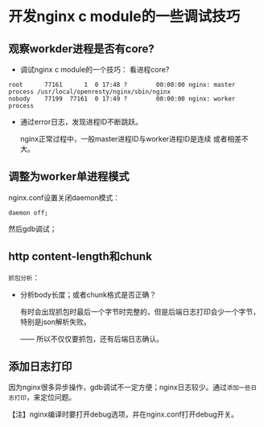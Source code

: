 # 开发nginx c module的一些调试技巧

## 观察workder进程是否有core?

* 调试nginx c module的一个技巧： 看进程core?
```
root      77161      1  0 17:48 ?        00:00:00 nginx: master process /usr/local/openresty/nginx/sbin/nginx
nobody    77199  77161  0 17:49 ?        00:00:00 nginx: worker process
```

* 通过error日志，发现进程ID不断跳跃。

  nginx正常过程中，一般master进程ID与worker进程ID是连续 或者相差不大。

## 调整为worker单进程模式

nginx.conf设置关闭daemon模式：
```
daemon off;
```
然后gdb调试；

## http content-length和chunk

`抓包分析`：

* 分析body长度；或者chunk格式是否正确？
  
  有时会出现抓包时最后一个字节时完整的，但是后端日志打印会少一个字节，特别是json解析失败。
  
  —— 所以不仅仅要抓包，还有后端日志确认。

## 添加日志打印

  因为nginx很多异步操作，gdb调试不一定方便；nginx日志较少。通过`添加一些日志打印`，来定位问题。

  【注】nginx编译时要打开debug选项，并在nginx.conf打开debug开关。
